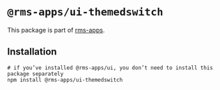 # `@rms-apps/ui-themedswitch`

This package is part of [rms-apps](https://github.com/rms-apps/ui).

## Installation

``` shell
# if you’ve installed @rms-apps/ui, you don’t need to install this package separately
npm install @rms-apps/ui-themedswitch
```

